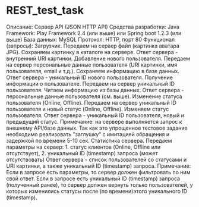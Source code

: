 # REST_test_task
Описание: Сервер API (JSON HTTP API)
Средства разработки: Java
Framework: Play Framework 2.4 (или выше) или Spring boot 1.2.3 (или выше)
База данных: MySQL
Протокол: HTTP, порт 80
Функционал (запросы):
Загрузчик.
Передаем на сервер файл (картинка аватара JPG).
Сохраняем картинку в каталоге на сервере.
Ответ сервера - внутренний URI картинки.
Добавление нового пользователя.
Передаем на сервер персональные данные пользователя (URI картинки, имя пользователя, email и т.д.).
Сохраняем информацию в базе данных.
Ответ сервера - уникальный ID нового пользователя.
Получение информации о пользователе.
Передаем на сервер уникальный ID пользователя.
Читаем информацию из базы данных.
Ответ сервера - персональные данные пользователя (см. выше).
Изменение статуса пользователя (Online, Offline).
Передаем на сервер уникальный ID пользователя и новый статус (Online, Offline).
Изменяем статус пользователя.
Ответ сервера - уникальный ID пользователя, новый и предыдущий статус.
Примечание: на сервере выполняется запрос к внешнему API/базе данных. 
Так как это упрощенное тестовое задание необходимо реализовать "заглушку” с имитацией обращения и задержкой по времени 5-10 сек.
Статистика сервера.
Передаем параметры на сервер: 1. статус клиентов (Online, Offline или отсутствует), 2. уникальный ID (timestamp) запроса (может отсутствовать)
Ответ сервера - список пользователей со статусами и URI картинки, а также уникальный ID (timestamp) запроса.
Примечание: Если в запросе есть параметры, то сервер должен фильтровать по ним свой ответ. 
Если в запросе есть уникальный ID (timestamp) запроса (полученный ранее), то сервер должен вернуть только пользователей, у которых изменились статусы после (по времени)этого уникального ID (timestamp).
